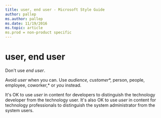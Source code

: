 ```yaml
---
title: user, end user - Microsoft Style Guide
author: pallep
ms.author: pallep
ms.date: 11/19/2016
ms.topic: article
ms.prod = non-product specific
---
```


# user, end user

Don't use *end user*. 

Avoid *user* when you can. Use *audience,* *customer**, person, people, employee, coworker,* or *you* instead.

It's OK to use *user* in content for developers to distinguish the technology developer from the technology user. It's also OK to use *user* in content for technology professionals to distinguish the system administrator from the system users.
